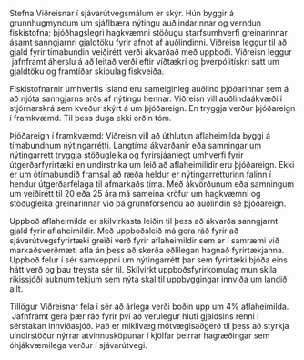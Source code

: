 Stefna Viðreisnar í sjávarútvegsmálum er skýr. Hún byggir á grunnhugmyndum um sjáflbæra nýtingu auðlindarinnar og verndun fiskistofna; þjóðhagslegri hagkvæmni stöðugu starfsumhverfi greinarinnar ásamt sanngjarnri gjaldtöku fyrir afnot af auðlindinni. Viðreisn leggur til að gjald fyrir tímabundin veiðirétt verði ákvarðað með uppboði. Viðreisn leggur  jafnframt áherslu á að leitað verði eftir víðtækri og þverpólitískri sátt um gjaldtöku og framtíðar skipulag fiskveiða.

Fiskistofnarnir umhverfis Ísland eru sameiginleg auðlind þjóðarinnar sem á að njóta sanngjarns arðs af nýtingu hennar. Viðreisn vill auðlindaákvæði í stjórnarskrá sem kveður skýrt á um þjóðareign. En tryggja verður þjóðareign í framkvæmd. Til þess duga ekki orðin tóm.

Þjóðareign í framkvæmd: Viðreisn vill að úthlutun aflaheimilda byggi á tímabundnum nýtingarrétti. Langtíma ákvarðanir eða samningar um nýtingarrétt tryggja stöðugleika og fyrirsjáanlegt umhverfi fyrir útgerðarfyrirtæki en undirstrika um leið að aflaheimilidir eru þjóðareign. Ekki er um ótímabundið framsal að ræða heldur er nýtingarrétturinn falinn í hendur útgerðarfélaga til afmarkaðs tíma. Með ákvörðunum eða samningum um veiðirétt til 20 eða 25 ára má sameina kröfur um hagkvæmni og stöðugleika greinarinnar við þá grunnforsendu að auðlindin sé þjóðareign.

Uppboð aflaheimilda er skilvirkasta leiðin til þess að ákvarða sanngjarnt gjald fyrir aflaheimildir. Með uppboðsleið má gera ráð fyrir að sjávarútvegsfyrirtæki greiði verð fyrir aflaheimildir sem er í samræmi við markaðsverðmæti afla án þess að skerða eðlilegan hagnað fyrirtækjanna. Uppboð felur í sér samkeppni um nýtingarrétt þar sem fyrirtæki bjóða eins hátt verð og þau treysta sér til. Skilvirkt uppboðsfyrirkomulag mun skila ríkissjóði auknum tekjum sem nýta skal til uppbyggingar innviða um landið allt.

Tillögur Viðreisnar fela í sér að árlega verði boðin upp um 4% aflaheimilda.  Jafnframt gera þær ráð fyrir því að verulegur hluti gjaldsins renni í sérstakan innviðasjóð. Það er mikilvæg mótvægisaðgerð til þess að styrkja uindirstöður nýrrar atvinnusköpunar í kjölfar þeirrar hagræðingar sem óhjákvæmilega verður í sjávarútvegi.

